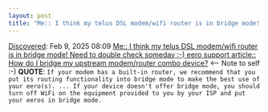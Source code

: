 ```yaml
---
layout: post
title: "Me:: I think my telus DSL modem/wifi router is in bridge mode! Need to double check someday :-) eero support article:: How do I bridge my upstream modem/router combo device?"
---
```

[Discovered](http://rolandtanglao.com/2020/07/29/p1-blogthis-checkvist-list-links-to-blog/): Feb 9, 2025 08:09 [Me:: I think my telus DSL modem/wifi router is in bridge mode! Need to double check someday :-) eero support article:: How do I bridge my upstream modem/router combo device?](https://support.eero.com/hc/en-us/articles/207613176-How-do-I-bridge-my-upstream-modem-router-combo-device) <-- Note to self :-) **QUOTE**: `If your modem has a built-in router, we recommend that you put its routing functionality into bridge mode to make the best use of your eero(s). ... If your device doesn't offer bridge mode, you should turn off WiFi on the equipment provided to you by your ISP and put your eeros in bridge mode. `
